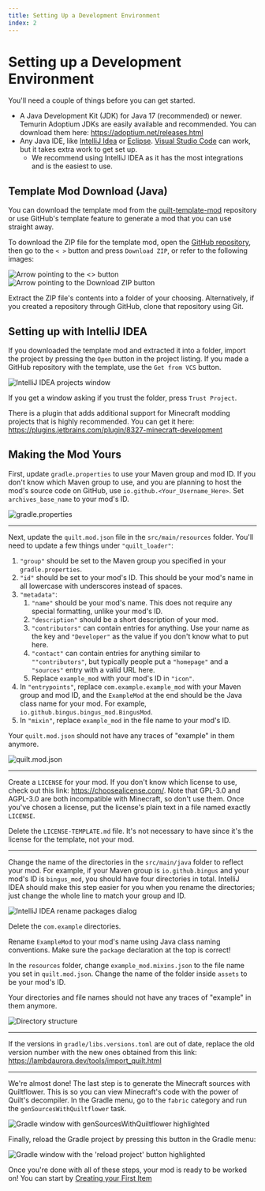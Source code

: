 ```yaml
---
title: Setting Up a Development Environment
index: 2
---
```


# Setting up a Development Environment

You'll need a couple of things before you can get started.

- A Java Development Kit (JDK) for Java 17 (recommended) or newer.
  Temurin Adoptium JDKs are easily available and recommended.
  You can download them here: <https://adoptium.net/releases.html>
- Any Java IDE, like [IntelliJ Idea](https://www.jetbrains.com/idea/) or [Eclipse](https://www.eclipse.org/ide/).
  [Visual Studio Code](https://www.eclipse.org/ide/) can work, but it takes extra work to get set up.
  - We recommend using IntelliJ IDEA as it has the most integrations and is the easiest to use.

## Template Mod Download (Java)

You can download the template mod from the [quilt-template-mod](https://github.com/QuiltMC/quilt-template-mod)
repository or use GitHub's template feature to generate a mod that you can use
straight away.

To download the ZIP file for the template mod, open the [GitHub repository](https://github.com/QuiltMC/quilt-template-mod),
then go to the `< >` button and press `Download ZIP`, or refer to the following images:

![Arrow pointing to the <> button](/introduction/setting-up-1.png)
![Arrow pointing to the Download ZIP button](/introduction/setting-up-2.png)

Extract the ZIP file's contents into a folder of your choosing. Alternatively, if you
created a repository through GitHub, clone that repository using Git.

## Setting up with IntelliJ IDEA

If you downloaded the template mod and extracted it into a folder,
import the project by pressing the `Open` button in the project listing.
If you made a GitHub repository with the template, use the `Get from VCS` button.

![IntelliJ IDEA projects window](/introduction/setting-up-3.png)

If you get a window asking if you trust the folder, press `Trust Project`.

There is a plugin that adds additional support for Minecraft modding projects
that is highly recommended. You can get it here:
<https://plugins.jetbrains.com/plugin/8327-minecraft-development>

## Making the Mod Yours

First, update `gradle.properties` to use your Maven group and mod ID.
If you don't know which Maven group to use, and you are planning to host the mod's
source code on GitHub, use `io.github.<Your_Username_Here>`. Set `archives_base_name`
to your mod's ID.

![gradle.properties](/introduction/setting-up-4.png)

---

Next, update the `quilt.mod.json` file in the `src/main/resources` folder.
You'll need to update a few things under `"quilt_loader"`:

1. `"group"` should be set to the Maven group you specified in your `gradle.properties`.
2. `"id"` should be set to your mod's ID. This should be your mod's name in all lowercase
   with underscores instead of spaces.
3. `"metadata"`:
   1. `"name"` should be your mod's name. This does not require any special formatting,
      unlike your mod's ID.
   2. `"description"` should be a short description of your mod.
   3. `"contributors"` can contain entries for anything. Use your name as the key
      and `"Developer"` as the value if you don't know what to put here.
   4. `"contact"` can contain entries for anything similar to `""contributors"`,
      but typically people put a `"homepage"` and a `"sources"` entry with a valid URL here.
   5. Replace `example_mod` with your mod's ID in `"icon"`.
4. In `"entrypoints"`, replace `com.example.example_mod` with your Maven group and mod ID,
   and the `ExampleMod` at the end should be the Java class name for your mod.
   For example, `io.github.bingus.bingus_mod.BingusMod`.
5. In `"mixin"`, replace `example_mod` in the file name to your mod's ID.

Your `quilt.mod.json` should not have any traces of "example" in them anymore.

![quilt.mod.json](/introduction/setting-up-5.png)

---

Create a `LICENSE` for your mod. If you don't know which license to use, check out this
link: <https://choosealicense.com/>. Note that GPL-3.0 and AGPL-3.0 are both incompatible
with Minecraft, so don't use them. Once you've chosen a license, put the license's plain text
in a file named exactly `LICENSE`.

Delete the `LICENSE-TEMPLATE.md` file. It's not necessary to have since it's the license for
the template, not your mod.

---

Change the name of the directories in the `src/main/java` folder to reflect your mod.
For example, if your Maven group is `io.github.bingus` and your mod's ID is `bingus_mod`,
you should have four directories in total. IntelliJ IDEA should make this step easier for
you when you rename the directories; just change the whole line to match your group and ID.

![IntelliJ IDEA rename packages dialog](/introduction/setting-up-6.png)

Delete the `com.example` directories.

Rename `ExampleMod` to your mod's name using Java class naming conventions. Make sure the
`package` declaration at the top is correct!

In the `resources` folder, change `example_mod.mixins.json` to the file name you set in
`quilt.mod.json`. Change the name of the folder inside `assets` to be your mod's ID.

Your directories and file names should not have any traces of "example" in them anymore.

![Directory structure](/introduction/setting-up-7.png)

---

If the versions in `gradle/libs.versions.toml` are out of date, replace the old version
number with the new ones obtained from this link: <https://lambdaurora.dev/tools/import_quilt.html>

---

We're almost done! The last step is to generate the Minecraft sources with Quiltflower.
This is so you can view Minecraft's code with the power of Quilt's decompiler.
In the Gradle menu, go to the `fabric` category and run the `genSourcesWithQuiltflower`
task.

![Gradle window with genSourcesWithQuiltflower highlighted](/introduction/setting-up-8.png)

Finally, reload the Gradle project by pressing this button in the Gradle menu:

![Gradle window with the 'reload project' button highlighted](/introduction/setting-up-9.png)

Once you're done with all of these steps, your mod is ready to be worked on!
You can start by [Creating your First Item](../items/first-item)
